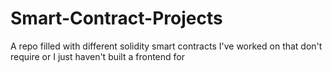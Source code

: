 # Smart-Contract-Projects
A repo filled with different solidity smart contracts I've worked on that don't require or I just haven't built a frontend for
